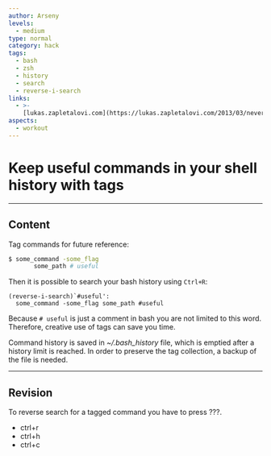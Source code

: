 ```yaml
---
author: Arseny
levels:
  - medium
type: normal
category: hack
tags:
  - bash
  - zsh
  - history
  - search
  - reverse-i-search
links:
  - >-
    [lukas.zapletalovi.com](https://lukas.zapletalovi.com/2013/03/never-lost-your-bash-history-again.html){website}
aspects:
  - workout
---
```


# Keep useful commands in your shell history with tags


---

## Content

Tag commands for future reference:

```bash
$ some_command -some_flag
       some_path # useful
```

Then it is possible to search your bash history using `Ctrl+R`:

```text
(reverse-i-search)`#useful': 
  some_command -some_flag some_path #useful 
```

Because `# useful` is just a comment in bash you are not limited to this word. Therefore, creative use of tags can save you time. 

Command history is saved in *~/.bash_history* file, which is emptied after a history limit is reached. In order to preserve the tag collection, a backup of the file is needed.


---

## Revision

To reverse search for a tagged command you have to press ???.

* ctrl+r
* ctrl+h
* ctrl+c

